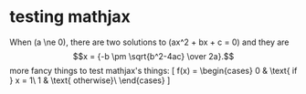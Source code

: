 # testing mathjax

When \(a \ne 0\), there are two solutions to \(ax^2 + bx + c = 0\) and they are
$$x = {-b \pm \sqrt{b^2-4ac} \over 2a}.$$ more fancy things to test mathjax's
things:
\[
    f(x) = 
    \begin{cases}
        0 & \text{ if } x = 1\\
        1 & \text{ otherwise}\\
    \end{cases}
\]
